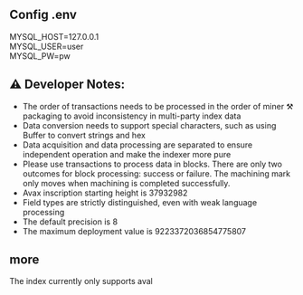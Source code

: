 ## Config .env
MYSQL_HOST=127.0.0.1 \
MYSQL_USER=user \
MYSQL_PW=pw


## ⚠️ Developer Notes:

* The order of transactions needs to be processed in the order of miner ⚒️ packaging to avoid inconsistency in multi-party index data
* Data conversion needs to support special characters, such as using Buffer to convert strings and hex
* Data acquisition and data processing are separated to ensure independent operation and make the indexer more pure
* Please use transactions to process data in blocks. There are only two outcomes for block processing: success or failure. The machining mark only moves when machining is completed successfully.
* Avax inscription starting height is 37932982
* Field types are strictly distinguished, even with weak language processing
* The default precision is 8
* The maximum deployment value is 9223372036854775807

## more

The index currently only supports aval
